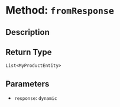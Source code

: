 # Method: `fromResponse`

## Description



## Return Type
`List<MyProductEntity>`

## Parameters

- `response`: `dynamic`
